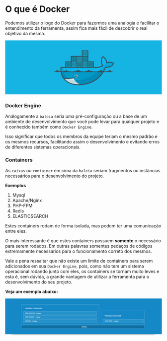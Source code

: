 # O que é Docker

Podemos utilizar o logo do Docker para fazermos uma analogia e facilitar o entendimento da ferramenta, assim fica mais fácil de descobrir o real objetivo da mesma.

![Image of Docker](./images/docker-logo.jpg "Docker Logo")

### Docker Engine

Análogamente a `baleia` seria uma pré-configuração ou a base de um ambiente de desenvolvimento que você pode levar para qualquer projeto e é conhecido também como `Docker Engine`.

 Isso significar que todos os membros da equipe teriam o mesmo padrão e os mesmos recursos, facilitando assim o desenvolvimento e evitando erros de diferentes sistemas operacionais.

### Containers

As `caixas` ou `container` em cima da `baleia` seriam fragmentos ou instâncias necessários para o desenvolvimento do projeto.

**Exemplos**

1. Mysql
2. Apache/Nginx
3. PHP-FPM
4. Redis
5. ELASTICSEARCH

Estes containers rodam de forma isolada, mas podem ter uma comunicação entre eles.

O mais interessante é que estes containers possuem **somente** o necessário para serem rodados. Em outras palavras somentes pedaços de códigos extremamente necessários para o funcionamento correto dos mesmos.

Vale a pena ressaltar que não existe um limite de containers para serem adicionados em sua `Docker Engine`, pois, como não tem um sistema operacional rodando junto com eles, os containers se tornam muito leves e esta é, sem dúvida, a grande vantagem de utilizar a ferramenta para o desenvolvimento do seu projeto.

**__Veja um exemplo abaixo:__**

![Image of Docker Engine Example](./images/docker-engine-example.png "Docker Engine Example")

